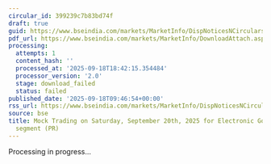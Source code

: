```yaml
---
circular_id: 399239c7b83bd74f
draft: true
guid: https://www.bseindia.com/markets/MarketInfo/DispNoticesNCirculars.aspx?Noticeid={A4B937B3-EA3B-4DBC-BBFD-98FDC5086042}&noticeno=20250918-15&dt=09/18/2025&icount=15&totcount=63&flag=0
pdf_url: https://www.bseindia.com/markets/MarketInfo/DownloadAttach.aspx?id=20250918-15&attachedId=
processing:
  attempts: 1
  content_hash: ''
  processed_at: '2025-09-18T18:42:15.354484'
  processor_version: '2.0'
  stage: download_failed
  status: failed
published_date: '2025-09-18T09:46:54+00:00'
rss_url: https://www.bseindia.com/markets/MarketInfo/DispNoticesNCirculars.aspx?Noticeid={A4B937B3-EA3B-4DBC-BBFD-98FDC5086042}&noticeno=20250918-15&dt=09/18/2025&icount=15&totcount=63&flag=0
source: bse
title: Mock Trading on Saturday, September 20th, 2025 for Electronic Gold Receipts
  segment (PR)
---
```


Processing in progress...